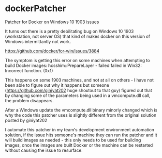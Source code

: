 # dockerPatcher
Patcher for Docker on Windows 10 1903 issues

It turns out there is a pretty debilitating bug on Windows 10 1903 (workstation, not server OS) that kind of makes docker on this version of Windows intermittantly not work.

https://github.com/docker/for-win/issues/3884

The symptom is getting this error on some machines when attempting to build Docker images: hcsshim::PrepareLayer - failed failed in Win32: Incorrect function. (0x1)

This happens on some 1903 machines, and not at all on others - I have not been able to figure out why it happens but someone (https://github.com/giniyat202 huge shoutout to that guy) figured out that by changing some of the parameters being used in a vmcompute.dll call, the problem disappears.

After a Windows update the vmcompute.dll binary minorly changed which is why the code this patcher uses is slightly different from the original solution posted by giniyat202

I automate this patcher in my team's development environment automation solution, if the issue hits someone's machine they can run the patcher and it will build images as needed - this only needs to be used for building images, once the images are built Docker or the machine can be restarted without causing the issue to resurface.

